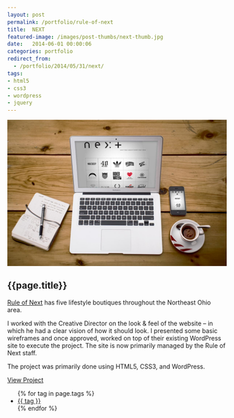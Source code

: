 ```yaml
---
layout: post
permalink: /portfolio/rule-of-next
title:  NEXT
featured-image: /images/post-thumbs/next-thumb.jpg
date:   2014-06-01 00:00:06
categories: portfolio
redirect_from:
  - /portfolio/2014/05/31/next/
tags:
- html5
- css3
- wordpress
- jquery
---
```



<section class="feature-image">
	<img src="/images/post-img/next-macbook.jpg" alt="Rule of Next">
</section>

<section class="post-intro">
	<h1>{{page.title}}</h1>
	<p><a href="http://ruleofnext.com" target="_blank">Rule of Next</a> has five lifestyle boutiques throughout the Northeast Ohio area.</p>
	<p>I worked with the Creative Director on the look &amp; feel of the website – in which he had a clear vision of how it should look. I presented some basic wireframes and once approved, worked on top of their existing WordPress site to execute the project. The site is now primarily managed by the Rule of Next staff.</p>
	<p>The project was primarily done using HTML5, CSS3, and WordPress.</p>
	 <a href="http://ruleofnext.com" target="_blank" class="view-project tooltip">View Project</a>


<aside class="tags">
	<div class="tags-inner">
	  	<ul>
			{% for tag in page.tags %}
				<li><a href="/tag/{{tag}}" title="view all projects that pertain to {{tag}}">{{ tag }}</a></li>
			{% endfor %}
		</ul>
	</div>
</aside>

</section>
